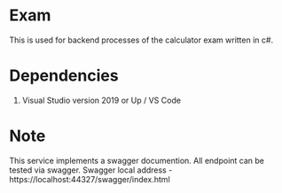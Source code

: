 # Exam

This is used for backend processes of the calculator exam written in c#.

# Dependencies

1. Visual Studio version 2019 or Up / VS Code

# Note

This service implements a swagger documention.
All endpoint can be tested via swagger.
Swagger local address - https://localhost:44327/swagger/index.html
